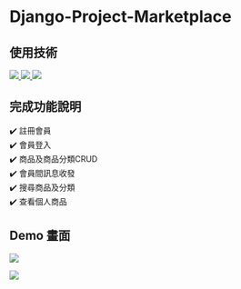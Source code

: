 # Django-Project-Marketplace

## 使用技術
<a href="#" target="_blank">      
      <img src="https://img.shields.io/badge/Python-3.11.1-orange" />
</a>
<a href="#" target="_blank">
      <img src="https://img.shields.io/badge/Django-4.2.1-0C4B33" />  
</a>

<a href="#" target="_blank">      
      <img src="https://img.shields.io/badge/Tailwind-3.3.1-38bdf8" />
</a>

## 完成功能說明
:heavy_check_mark: 註冊會員<br/>
:heavy_check_mark: 會員登入<br/>
:heavy_check_mark: 商品及商品分類CRUD<br/>
:heavy_check_mark: 會員間訊息收發<br/>
:heavy_check_mark: 搜尋商品及分類<br/>
:heavy_check_mark: 查看個人商品

## Demo 畫面
![](https://upload.cc/i1/2023/05/12/b2Sz3O.jpeg)

![](https://upload.cc/i1/2023/05/12/Gemn7D.jpeg)



